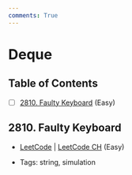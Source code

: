 ```yaml
---
comments: True
---
```


# Deque

## Table of Contents

- [ ] [2810. Faulty Keyboard](https://leetcode.cn/problems/faulty-keyboard/) (Easy)

## 2810. Faulty Keyboard

-   [LeetCode](https://leetcode.com/problems/faulty-keyboard/) | [LeetCode CH](https://leetcode.cn/problems/faulty-keyboard/) (Easy)

-   Tags: string, simulation
